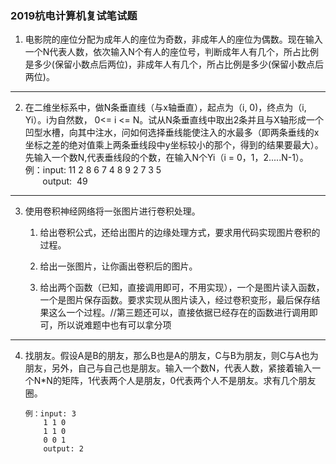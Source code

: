 ### 2019杭电计算机复试笔试题

1. 电影院的座位分配为成年人的座位为奇数，非成年人的座位为偶数。现在输入一个N代表人数，依次输入N个有人的座位号，判断成年人有几个，所占比例是多少(保留小数点后两位)，非成年人有几个，所占比例是多少(保留小数点后两位)。

---

2. 在二维坐标系中，做N条垂直线（与x轴垂直），起点为（i, 0)，终点为（i, Yi）。i为自然数， 0<= i <= N。试从N条垂直线中取出2条并且与X轴形成一个凹型水槽，向其中注水，问如何选择垂线能使注入的水最多（即两条垂线的x坐标之差的绝对值乘上两条垂线段中y坐标较小的那个，得到的结果要最大）。先输入一个数N,代表垂线段的个数，在输入N个Yi（i = 0，1，2.....N-1）。
例：input: 11 2 8 6 7 4 8 9 2 7 3 5   
       output:  49

---

3. 使用卷积神经网络将一张图片进行卷积处理。

	1. 给出卷积公式，还给出图片的边缘处理方式，要求用代码实现图片卷积的过程。

	2. 给出一张图片，让你画出卷积后的图片。

	3. 给出两个函数（已知，直接调用即可，不用实现），一个是图片读入函数，一个是图片保存函数。要求实现从图片读入，经过卷积变形，最后保存结果这么一个过程。//第三题还可以，直接依据已经存在的函数进行调用即可，所以说难题中也有可以拿分项

---

4. 找朋友。假设A是B的朋友，那么B也是A的朋友，C与B为朋友，则C与A也为朋友，另外，自己与自己也是朋友。输入一个数N，代表人数，紧接着输入一个N*N的矩阵，1代表两个人是朋友，0代表两个人不是朋友。求有几个朋友圈。
	```
	例：input: 3 
		1 1 0
		1 1 0
		0 0 1
		output: 2
	```
	
	
